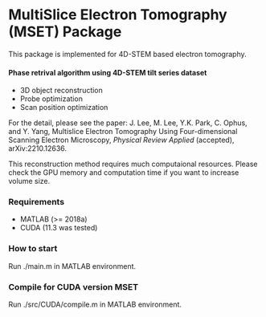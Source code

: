 # MultiSlice Electron Tomography (MSET) Package

This package is implemented for 4D-STEM based electron tomography.

#### Phase retrival algorithm using 4D-STEM tilt series dataset
- 3D object reconstruction
- Probe optimization
- Scan position optimization

For the detail, please see the paper: J. Lee, M. Lee, Y.K. Park, C. Ophus, and Y. Yang, Multislice Electron Tomography Using Four-dimensional Scanning Electron Microscopy, *Physical Review Applied* (accepted), arXiv:2210.12636.

This reconstruction method requires much computaional resources.
Please check the GPU memory and computation time if you want to increase volume size.


### Requirements
- MATLAB (>= 2018a)
- CUDA (11.3 was tested)

### How to start
Run ./main.m in MATLAB environment.

### Compile for CUDA version MSET
Run ./src/CUDA/compile.m in MATLAB environment.


